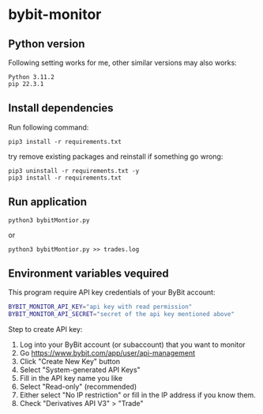 # bybit-monitor

## Python version
Following setting works for me, other similar versions may also works:
```
Python 3.11.2
pip 22.3.1
```

## Install dependencies

Run following command:
```
pip3 install -r requirements.txt
```

try remove existing packages and reinstall if something go wrong:
```
pip3 uninstall -r requirements.txt -y
pip3 install -r requirements.txt
```


## Run application

```
python3 bybitMontior.py
```

or 

```
python3 bybitMontior.py >> trades.log
```

## Environment variables vequired

This program require API key credentials of your ByBit account:

```bash
BYBIT_MONITOR_API_KEY="api key with read permission"
BYBIT_MONITOR_API_SECRET="secret of the api key mentioned above"
```

Step to create API key:
1. Log into your ByBit account (or subaccount) that you want to monitor 
2. Go https://www.bybit.com/app/user/api-management
3. Click "Create New Key" button
4. Select "System-generated API Keys"
5. Fill in the API key name you like
6. Select "Read-only" (recommended)
7. Either select "No IP restriction" or fill in the IP address if you know them.
8. Check "Derivatives API V3" > "Trade"
